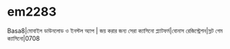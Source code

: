 # em2283
Basa8|মোবাইল ডাউনলোড ও ইনস্টল অ্যাপ | জয় করার জন্য সেরা ক্যাসিনো প্ল্যাটফর্ম|বোনাস রেজিস্ট্রেশন|স্লট গেম ক্যাসিনো|0708
